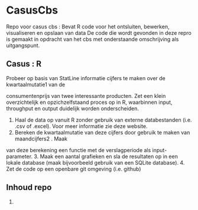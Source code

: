 # CasusCbs
Repo voor casus cbs : Bevat R code voor het ontsluiten, bewerken, visualiseren en opslaan van data
De code die wordt gevonden in deze repro is gemaakt in opdracht van het cbs met onderstaande omschrijving als uitgangspunt.

## Casus : R
Probeer op basis van StatLine informatie cijfers te maken over de kwartaalmutatie1
van de

consumentenprijs van twee interessante producten.
Zet een klein overzichtelijk en opzichzelfstaand proces op in R, waarbinnen input, throughput en
output duidelijk worden onderscheiden.
1. Haal de data op vanuit R zonder gebruik van externe databestanden (i.e. .csv of .excel). Voor
meer informatie zie deze website.
2. Bereken de kwartaalmutatie van deze cijfers door gebruik te maken van maandcijfers2
. Maak

van deze berekening een functie met de verslagperiode als input-parameter.
3. Maak een aantal grafieken en sla de resultaten op in een lokale database (maak bijvoorbeeld
gebruik van een SQLite database).
4. Zet de code op een openbare git omgeving (i.e. github)

## Inhoud repo
1. 
